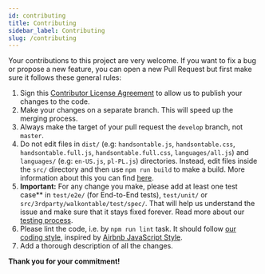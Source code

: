 ```yaml
---
id: contributing
title: Contributing
sidebar_label: Contributing
slug: /contributing
---
```


Your contributions to this project are very welcome. If you want to fix a bug or propose a new feature, you can open a new Pull Request but first make sure it follows these general rules:

1.  Sign this [Contributor License Agreement](//goo.gl/forms/yuutGuN0RjsikVpM2) to allow us to publish your changes to the code.
2.  Make your changes on a separate branch. This will speed up the merging process.
3.  Always make the target of your pull request the `develop` branch, not `master`.
4.  Do not edit files in `dist/` (e.g: `handsontable.js`, `handsontable.css`, `handsontable.full.js`, `handsontable.full.css`, `languages/all.js`) and `languages/` (e.g: `en-US.js`, `pl-PL.js`) directories. Instead, edit files inside the `src/` directory and then use `npm run build` to make a build. More information about this you can find [here](custom-build.md).
5.  **Important:** For any change you make, please add at least one test case** in `test/e2e/` (for End-to-End tests), `test/unit/` or `src/3rdparty/walkontable/test/spec/`. That will help us understand the issue and make sure that it stays fixed forever. Read more about our [testing process](testing.md).
6.  Please lint the code, i.e. by `npm run lint` task. It should follow [our coding style](https://github.com/handsontable/handsontable/blob/master/.eslintrc), inspired by [Airbnb JavaScript Style](https://github.com/airbnb/javascript).
7.  Add a thorough description of all the changes.

**Thank you for your commitment!**

